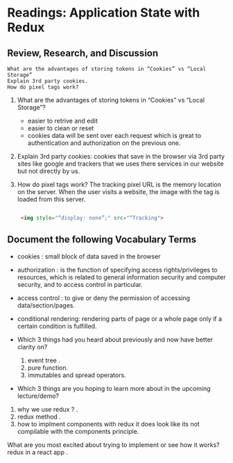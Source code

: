 # Readings: Application State with Redux

## Review, Research, and Discussion

    What are the advantages of storing tokens in “Cookies” vs “Local Storage”
    Explain 3rd party cookies.
    How do pixel tags work?

1. What are the advantages of storing tokens in “Cookies” vs “Local Storage”?
   * easier to retrive and edit
   * easier to clean or reset
   * cookies data will be sent over each request which is great to authentication and authorization
   on the previous one.

2. Explain 3rd party cookies: cookies that save in the browser via 3rd party sites like google and trackers that we uses there services in our website but not directly by us.

3. How do pixel tags work? The tracking pixel URL is the memory location on the server. When the user visits a website, the image with the tag is loaded from this server.

   ```HTML

    <img style="“display: none”;" src="“Tracking">

   ```

## Document the following Vocabulary Terms

* cookies : small block of data saved in the browser
* authorization :  is the function of specifying access rights/privileges to resources, which is related to general information security and computer security, and to access control in particular.
* access control : to give or deny the permission of accessing data/section/pages.
* conditional rendering: rendering parts of page or a whole page only if a certain condition is fulfilled.

* Which 3 things had you heard about previously and now have better clarity on?

   1. event tree   .
   2. pure function.
   3. immutables and spread operators.

* Which 3 things are you hoping to learn more about in the upcoming lecture/demo?

1. why we use redux ?   .
2. redux method  .
3. how to implment components with redux it does look like its not compilable with the components principle. 

What are you most excited about trying to implement or see how it works? redux in a react app .
